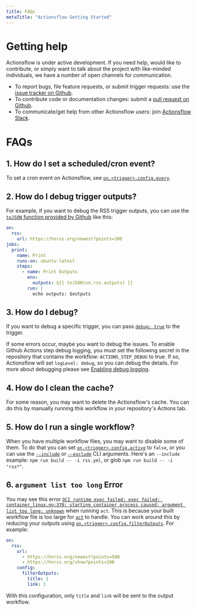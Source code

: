```yaml
---
title: FAQs
metaTitle: "Actionsflow Getting Started"
---
```


# Getting help

Actionsflow is under active development. If you need help, would like to
contribute, or simply want to talk about the project with like-minded
individuals, we have a number of open channels for communication.

- To report bugs, file feature requests, or submit trigger requests: use the [issue tracker on Github](https://github.com/actionsflow/actionsflow/issues).
- To contribute code or documentation changes: submit a [pull request on Github](https://github.com/actionsflow/actionsflow/pulls).
- To communicate/get help from other Actionsflow users: join [Actionsflow Slack](https://join.slack.com/t/actionsflow/shared_invite/zt-h5tmw9cn-GbZ4fzU_vc_qB~nnS_2Lvg).

# FAQs

## 1. How do I set a scheduled/cron event?

To set a cron event on Actionsflow, see [`on.<trigger>.config.every`](./workflow.md#ontriggerconfigevery).

## 2. How do I debug trigger outputs?

For example, if you want to debug the RSS trigger outputs, you can use the [`toJSON` function provided by Github](https://docs.github.com/en/free-pro-team@latest/actions/reference/context-and-expression-syntax-for-github-actions#tojson) like this:

```yaml
on:
  rss:
    url: https://hnrss.org/newest?points=300
jobs:
  print:
    name: Print
    runs-on: ubuntu-latest
    steps:
      - name: Print Outputs
        env:
          outputs: ${{ toJSON(on.rss.outputs) }}
        run: |
          echo outputs: $outputs
```

## 3. How do I debug?

If you want to debug a specific trigger, you can pass [`debug: true`](./workflow.md#ontriggerconfigdebug) to the trigger.

If some errors occur, maybe you want to debug the issues. To enable Github Actions step debug logging, you must set the following secret in the repository that contains the workflow: `ACTIONS_STEP_DEBUG` to true. If so, Actionsflow will set `logLevel: debug`, so you can debug the details. For more about debugging please see [Enabling debug logging](https://docs.github.com/en/free-pro-team@latest/actions/managing-workflow-runs/enabling-debug-logging).

## 4. How do I clean the cache?

For some reason, you may want to delete the Actionsflow's cache. You can do this by manually running this workflow in your repository's Actions tab.

## 5. How do I run a single workflow?

When you have multiple workflow files, you may want to disable some of them. To do that you can set [`on.<trigger>.config.active`](./workflow.md#ontriggerconfigactive) to `false`, or you can use the [`--include`](./reference/cli.md#build) or [`--exclude`](./reference/cli.md#build) CLI arguments. Here's an `--include` example: `npm run build -- -i rss.yml`, or glob `npm run build -- -i "rss*"`.

## 6. `argument list too long` Error

You may see this error [`OCI runtime exec failed: exec failed: container_linux.go:370: starting container process caused: argument list too long: unknown`](https://github.com/actionsflow/actionsflow/issues/4) when running `act`. This is because your built workflow file is too large for [`act`](https://github.com/nektos/act) to handle. You can work around this by reducing your outputs using [`on.<trigger>.config.filterOutputs`](./workflow.md#ontriggerconfigfilteroutputs). For example:

```yaml
on:
  rss:
    url:
      - https://hnrss.org/newest?points=500
      - https://hnrss.org/show?points=100
    config:
      filterOutputs:
        title: 1
        link: 1
```

With this configuration, only `title` and `link` will be sent to the output workflow.

